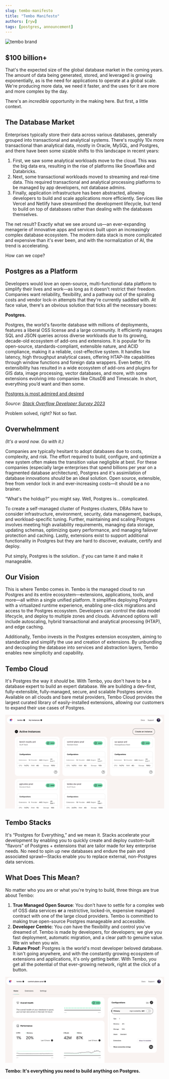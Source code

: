 ```yaml
---
slug: tembo-manifesto
title: "Tembo Manifesto"
authors: [ryw]
tags: [postgres, announcement]
---
```


![tembo brand](./tembo_brand.png)

## $100 billion+

That's the expected size of the global database market in the coming years. The amount of data being generated, stored, and leveraged is growing exponentially, as is the need for applications to operate at a global scale. We're producing more data, we need it faster, and the uses for it are more and more complex by the day. 

There's an *incredible* opportunity in the making here. But first, a little context. 

## The Database Market

Enterprises typically store their data across various databases, generally grouped into transactional and analytical systems. There's roughly 10x more transactional than analytical data, mostly in Oracle, MySQL, and Postgres, and there have been some sizable shifts to this landscape in recent years:

1. First, we saw some analytical workloads move to the cloud. This was the big data era, resulting in the rise of platforms like Snowflake and Databricks.
2. Next, some transactional workloads moved to streaming and real-time data. This required transactional and analytical processing platforms to be managed by app developers, not database admins.
3. Finally, application infrastructure has been abstracted, allowing developers to build and scale applications more efficiently. Services like Vercel and Netlify have streamlined the development lifecycle, but tend to build on top of databases rather than dealing with the databases themselves.

The net result? Exactly what we see around us—an ever-expanding menagerie of innovative apps and services built upon an increasingly complex database ecosystem. The modern data stack is more complicated and expensive than it's ever been, and with the normalization of AI, the trend is accelerating. 

How can we cope? 

## Postgres as a Platform

Developers would love an open-source, multi-functional data platform to simplify their lives and work—as long as it doesn't restrict their freedom. Companies want reliability, flexibility, and a pathway out of the spiraling costs and vendor lock-in attempts that they're currently saddled with. At face value, there's an obvious solution that ticks all the necessary boxes:

**Postgres.**

Postgres, the world's favorite database with millions of deployments, features a liberal OSS license and a large community. It efficiently manages SQL and JSON queries across diverse workloads due to its growing, decade-old ecosystem of add-ons and extensions. It is popular for its open-source, standards-compliant, extensible nature, and ACID compliance, making it a reliable, cost-effective system. It handles low latency, high throughput analytical cases, offering HTAP-lite capabilities through window functions and foreign data wrappers. Even better, it’s extensibility has resulted in a wide ecosystem of add-ons and plugins for GIS data, image processing, vector databases, and more, with some extensions evolving into companies like CitusDB and Timescale. In short, everything you’d want and then some.

[Postgres is most admired and desired](postgres_is_admired_and_desired_stackoverflow.png)

*Source: [Stack Overflow Developer Survey 2023](https://survey.stackoverflow.co/2023/#section-admired-and-desired-databases)*

Problem solved, right? Not so fast. 

## Overwhelmment

*(It's a word now. Go with it.)*

Companies are typically hesitant to adopt databases due to costs, complexity, and risk. The effort required to build, configure, and optimize a new system often makes the transition value negligible at best. For these companies (especially large enterprises that spend billions per year on a fragmented database architecture), Postgres and it's assimilation of database innovations *should* be an ideal solution. Open source, extensible, free from vendor lock in and ever-increasing costs—it should be a no brainer. 

“What's the holdup?” you might say. Well, Postgres is... complicated. 

To create a self-managed cluster of Postgres clusters, DBAs have to consider infrastructure, environment, security, data management, backups, and workload-specific tuning. Further, maintaining and scaling Postgres involves meeting high availability requirements, managing data storage, updating schemas, optimizing query performance, and managing failover protection and caching. Lastly, extensions exist to support additional functionality in Postgres but they are hard to discover, evaluate, certify and deploy.

Put simply, Postgres is the solution.. *if* you can tame it and make it manageable. 

## Our Vision

This is where Tembo comes in. Tembo is the managed cloud to run Postgres and its entire ecosystem—extensions, applications, tools, and more—all within a single unified platform. It simplifies deploying Postgres with a virtualized runtime experience, enabling one-click migrations and access to the Postgres ecosystem. Developers can control the data model lifecycle, and deploy to multiple zones and clouds. Advanced options will include autoscaling, hybrid transactional and analytical processing (HTAP), and edge caching.

Additionally, Tembo invests in the Postgres extension ecosystem, aiming to standardize and simplify the use and creation of extensions. By unbundling and decoupling the database into services and abstraction layers, Tembo enables new simplicity and capability.

## Tembo Cloud

It's Postgres the way it *should* be. With Tembo, you don't have to be a database expert to build an expert database. We are building a dev-first, fully-extensible, fully-managed, secure, and scalable Postgres service. Available on all clouds and bare metal providers, Tembo Cloud provides the largest curated library of easily-installed extensions, allowing our customers to expand their use cases of Postgres.

![Organization home](org_home.png)

## Tembo Stacks

It's “Postgres for Everything,” and we mean it. Stacks accelerate your development by enabling you to quickly create and deploy custom-built "flavors" of Postgres + extensions that are tailor made for key enterprise needs. No need to spin up new databases and endure the pain and associated sprawl—Stacks enable you to replace external, non-Postgres data services. 

## What Does This Mean?

No matter who you are or what you're trying to build, three things are true about Tembo:

1. **True Managed Open Source**: You don't have to settle for a complex web of OSS data services **or** a restrictive, locked-in, expensive managed contract with one of the large cloud providers. Tembo is committed to making true open-source Postgres manageable and accessible.
2. **Developer Centric**: You *can* have the flexibility and control you've dreamed of. Tembo is made by developers, for developers; we give you fast deployment, automatic migration, and a clear path to genuine value. We win when you win.
3. **Future Proof**: Postgres is the world's most developer beloved database. It isn't going anywhere, and with the constantly growing ecosystem of extensions and applications, it's only getting better. With Tembo, you get all the potential of that ever-growing network, right at the click of a button.

![Instance home](instance_home.png)

**Tembo: It's everything you need to build anything on Postgres.**